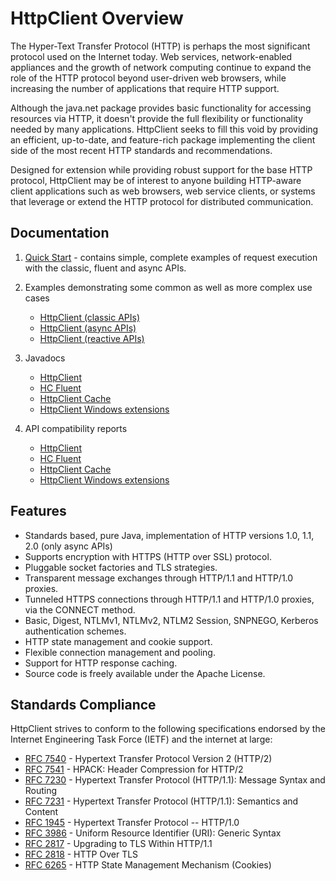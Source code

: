 <!--
    Licensed to the Apache Software Foundation (ASF) under one
    or more contributor license agreements.  See the NOTICE file
    distributed with this work for additional information
    regarding copyright ownership.  The ASF licenses this file
    to you under the Apache License, Version 2.0 (the
    "License"); you may not use this file except in compliance
    with the License.  You may obtain a copy of the License at
    
      http://www.apache.org/licenses/LICENSE-2.0
    
    Unless required by applicable law or agreed to in writing,
    software distributed under the License is distributed on an
    "AS IS" BASIS, WITHOUT WARRANTIES OR CONDITIONS OF ANY
    KIND, either express or implied.  See the License for the
    specific language governing permissions and limitations
    under the License.
-->

HttpClient Overview
===================

The Hyper-Text Transfer Protocol (HTTP) is perhaps the most significant protocol used on the Internet today. Web
services, network-enabled appliances and the growth of network computing continue to expand the role of the HTTP
protocol beyond user-driven web browsers, while increasing the number of applications that require HTTP support.

Although the java.net package provides basic functionality for accessing resources via HTTP, it doesn't provide the full
flexibility or functionality needed by many applications. HttpClient seeks to fill this void by providing an efficient,
up-to-date, and feature-rich package implementing the client side of the most recent HTTP standards and recommendations.

Designed for extension while providing robust support for the base HTTP protocol, HttpClient may be of interest to
anyone building HTTP-aware client applications such as web browsers, web service clients, or systems that leverage or
extend the HTTP protocol for distributed communication.

Documentation
-------------

1. [Quick Start](quickstart.md) - contains simple, complete examples of request execution with the classic, fluent and
   async APIs.
1. Examples demonstrating some common as well as more complex use cases

    * [HttpClient (classic APIs)](examples.md)
    * [HttpClient (async APIs)](examples-async.md)
    * [HttpClient (reactive APIs)](examples-reactive.md)

1. Javadocs

    * [HttpClient](./current/httpclient5/apidocs/)
    * [HC Fluent](./current/httpclient5-fluent/apidocs/)
    * [HttpClient Cache](./current/httpclient5-cache/apidocs/)
    * [HttpClient Windows extensions](./current/httpclient5-win/apidocs/)

1. API compatibility reports

    * [HttpClient](./current/httpclient5/clirr-report.html)
    * [HC Fluent](./current/httpclient5-fluent/clirr-report.html)
    * [HttpClient Cache](./current/httpclient5-cache/clirr-report.html)
    * [HttpClient Windows extensions](./current/httpclient5-win/clirr-report.html)

Features
--------

- Standards based, pure Java, implementation of HTTP versions 1.0, 1.1, 2.0 (only async APIs)
- Supports encryption with HTTPS (HTTP over SSL) protocol.
- Pluggable socket factories and TLS strategies.
- Transparent message exchanges through HTTP/1.1 and HTTP/1.0 proxies.
- Tunneled HTTPS connections through HTTP/1.1 and HTTP/1.0 proxies, via the CONNECT method.
- Basic, Digest, NTLMv1, NTLMv2, NTLM2 Session, SNPNEGO, Kerberos authentication schemes.
- HTTP state management and cookie support.
- Flexible connection management and pooling.
- Support for HTTP response caching.
- Source code is freely available under the Apache License.

Standards Compliance
--------------------

HttpClient strives to conform to the following specifications endorsed by the Internet Engineering Task Force (IETF) and
the internet at large:

- [RFC 7540](https://datatracker.ietf.org/doc/html/rfc7540) - Hypertext Transfer Protocol Version 2 (HTTP/2)
- [RFC 7541](https://datatracker.ietf.org/doc/html/rfc7541) - HPACK: Header Compression for HTTP/2
- [RFC 7230](https://datatracker.ietf.org/doc/html/rfc7230) - Hypertext Transfer Protocol (HTTP/1.1): Message Syntax and Routing
- [RFC 7231](https://datatracker.ietf.org/doc/html/rfc7231) - Hypertext Transfer Protocol (HTTP/1.1): Semantics and Content
- [RFC 1945](https://datatracker.ietf.org/doc/html/rfc1945) - Hypertext Transfer Protocol -- HTTP/1.0
- [RFC 3986](https://datatracker.ietf.org/doc/html/rfc3986) - Uniform Resource Identifier (URI): Generic Syntax
- [RFC 2817](https://datatracker.ietf.org/doc/html/rfc2817) - Upgrading to TLS Within HTTP/1.1
- [RFC 2818](https://datatracker.ietf.org/doc/html/rfc2818) - HTTP Over TLS
- [RFC 6265](https://datatracker.ietf.org/doc/html/rfc6265) - HTTP State Management Mechanism (Cookies)


